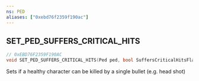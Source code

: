 ```yaml
---
ns: PED
aliases: ["0xebd76f2359f190ac"]
---
```

## SET_PED_SUFFERS_CRITICAL_HITS

```c
// 0xEBD76F2359F190AC
void SET_PED_SUFFERS_CRITICAL_HITS(Ped ped, bool SuffersCriticalHitsFlag);
```

Sets if a healthy character can be killed by a single bullet (e.g. head shot)

